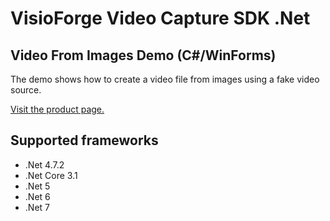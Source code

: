 ﻿# VisioForge Video Capture SDK .Net

## Video From Images Demo (C#/WinForms)

The demo shows how to create a video file from images using a fake video source.

[Visit the product page.](https://www.visioforge.com/video-capture-sdk-net)

## Supported frameworks

* .Net 4.7.2
* .Net Core 3.1
* .Net 5
* .Net 6
* .Net 7